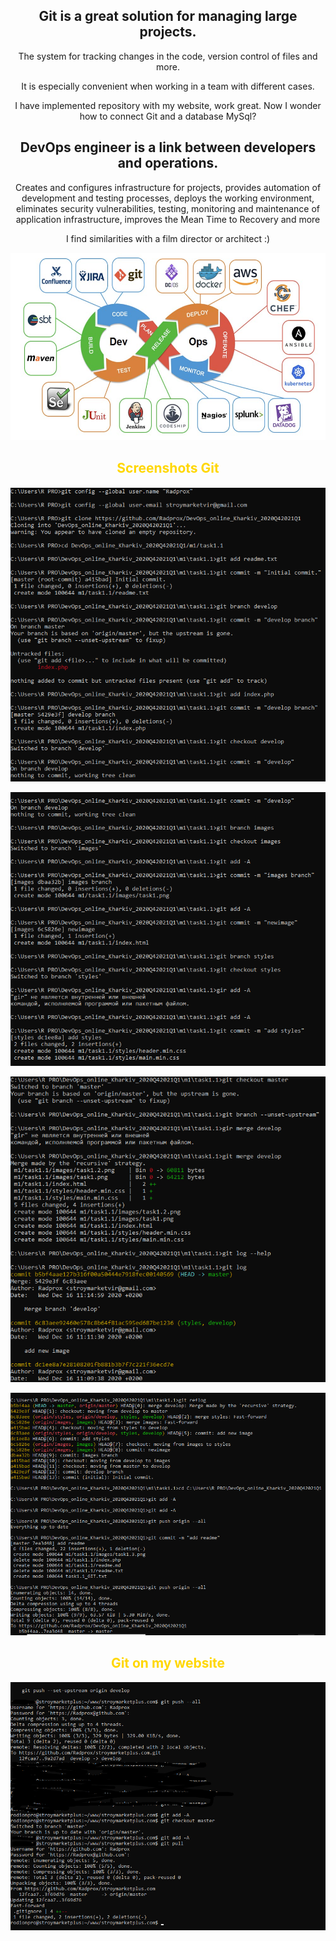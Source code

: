 <div style="text-align:center;">
<h2>Git is a great solution for managing large projects.</h2>
<p> The system for tracking changes in the code, version control of files and more.</p>
<p> It is especially convenient when working in a team with different cases.</p>
<p> I have implemented repository with my website, work great. Now I wonder how to connect Git and a database MySql?</p>

<h2><strong>DevOps</strong> engineer is a link between developers and operations.</h2>
<p>Creates and configures infrastructure for projects, 
provides automation of development and testing processes, deploys the working environment, eliminates security vulnerabilities, 
testing, monitoring and maintenance of application infrastructure, improves the Mean Time to Recovery and more</p>
<p>I find similarities with a film director or architect :)</p>
<p><img src="images/oxnwohxd3g1qpbpx826kxziyjko.jpeg" height="300"></p>
</div>

<h2 style="text-align:center;color:gold;">Screenshots Git</h2>		  

<p><img src="images/task1.png"></p>

<p><img src="images/task1.2.png"></p>

<p><img src="images/task1.3.png"></p>

<p><img src="images/task1.4.png"></p>

<h2 style="text-align:center;color:gold;">Git on my website</h2>
<p><img src="images/mysite.png"></p> 
